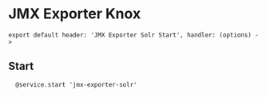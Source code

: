 
# JMX Exporter Knox

    export default header: 'JMX Exporter Solr Start', handler: (options) ->

## Start

      @service.start 'jmx-exporter-solr'
